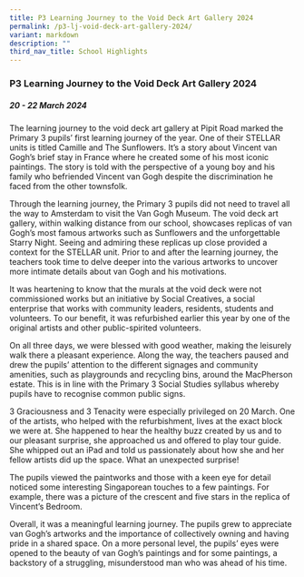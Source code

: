 ```yaml
---
title: P3 Learning Journey to the Void Deck Art Gallery 2024
permalink: /p3-lj-void-deck-art-gallery-2024/
variant: markdown
description: ""
third_nav_title: School Highlights
---
```

### P3 Learning Journey to the Void Deck Art Gallery 2024

##### 20 - 22 March 2024

The learning journey to the void deck art gallery at Pipit Road marked the Primary 3 pupils’ first learning journey of the year. One of their STELLAR units is titled Camille and The Sunflowers. It’s a story about Vincent van Gogh’s brief stay in France where he created some of his most iconic paintings. The story is told with the perspective of a young boy and his family who befriended Vincent van Gogh despite the discrimination he faced from the other townsfolk. 

Through the learning journey, the Primary 3 pupils did not need to travel all the way to Amsterdam to visit the Van Gogh Museum. The void deck art gallery, within walking distance from our school, showcases replicas of van Gogh’s most famous artworks such as Sunflowers and the unforgettable Starry Night. Seeing and admiring these replicas up close provided a context for the STELLAR unit. Prior to and after the learning journey, the teachers took time to delve deeper into the various artworks to uncover more intimate details about van Gogh and his motivations. 

It was heartening to know that the murals at the void deck were not commissioned works but an initiative by Social Creatives, a social enterprise that works with community leaders, residents, students and volunteers. To our benefit, it was  refurbished earlier this year by one of the original artists and other public-spirited volunteers.

On all three days, we were blessed with good weather, making the leisurely walk there a pleasant experience. Along the way, the teachers paused and drew the pupils’ attention to the different signages and community amenities, such as playgrounds and recycling bins, around the MacPherson estate. This is in line with the Primary 3 Social Studies syllabus whereby pupils have to recognise common public signs. 

3 Graciousness and 3 Tenacity were especially privileged on 20 March. One of the artists, who helped with the refurbishment, lives at the exact block we were at. She happened to hear the healthy buzz created by us and to our pleasant surprise, she approached us and offered to play tour guide. She whipped out an iPad and told us passionately about how she and her fellow artists did up the space. What an unexpected surprise!

The pupils viewed the paintworks and those with a keen eye for detail noticed some interesting Singaporean touches to a few paintings. For example, there was a picture of the crescent and five stars in the replica of Vincent’s Bedroom. 

Overall, it was a meaningful learning journey. The pupils grew to appreciate van Gogh’s artworks and the importance of collectively owning and having pride in a shared space. On a more personal level, the pupils’ eyes were opened to the beauty of van Gogh’s paintings and for some paintings, a backstory of a struggling, misunderstood man who was ahead of his time.